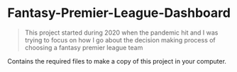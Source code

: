 # Fantasy-Premier-League-Dashboard

> This project started during 2020 when the pandemic hit and I was trying to focus on how I go about the decision making process of choosing a fantasy premier league team





Contains the required files to make a copy of this project in your computer. 
